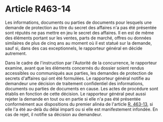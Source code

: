 # Article R463-14

<p>Les informations, documents ou parties de documents pour lesquels une demande de protection au titre du secret des affaires n'a pas été présentée sont réputés ne pas mettre en jeu le secret des affaires. Il en est de même des éléments portant sur les ventes, parts de marché, offres ou données similaires de plus de cinq ans au moment où il est statué sur la demande, sauf si, dans des cas exceptionnels, le rapporteur général en décide autrement.</p><p>Dans le cadre de l'instruction par l'Autorité de la concurrence, le rapporteur examine, avant que les éléments concernés du dossier soient rendus accessibles ou communiqués aux parties, les demandes de protection de secrets d'affaires qui ont été formulées. Le rapporteur général notifie au demandeur une décision de traitement confidentiel des informations, documents ou parties de documents en cause. Les actes de procédure sont établis en fonction de cette décision. Le rapporteur général peut aussi rejeter la demande en tout ou en partie si elle n'a pas été présentée conformément aux dispositions du premier alinéa de l'article <a href='/code-de-commerce/partie-reglementaire/livre-iv-de-la-liberte-des-prix-et-de-la-concurrence/titre-vi-du-conseil-de-la-concurrence/chapitre-iii-de-la-procedure/section-4-du-secret-des-affaires/r463-13.md'>R. 463-13</a>, si elle l'a été au-delà du délai imparti ou si elle est manifestement infondée. En cas de rejet, il notifie sa décision au demandeur.</p>